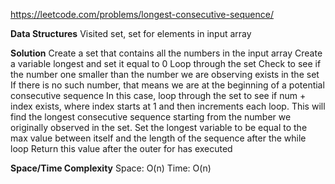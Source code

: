https://leetcode.com/problems/longest-consecutive-sequence/

**Data Structures**
	Visited set, set for elements in input array

**Solution**
	Create a set that contains all the numbers in the input array
	Create a variable longest and set it equal to 0
	Loop through the set
	Check to see if the number one smaller than the number we are observing exists in the set
	If there is no such number, that means we are at the beginning of a potential consecutive sequence
	In this case, loop through the set to see if num + index exists, where index  starts at 1 and then increments each loop. This will find the longest consecutive sequence starting from the number we originally observed in the set. 
	Set the longest variable to be equal to the max value between itself and the length of the sequence after the while loop
	Return this value after the outer for has executed

**Space/Time Complexity**
	Space: O(n)
	Time: O(n)